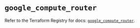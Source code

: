 # `google_compute_router`

Refer to the Terraform Registry for docs: [`google_compute_router`](https://registry.terraform.io/providers/hashicorp/google-beta/6.49.2/docs/resources/google_compute_router).

